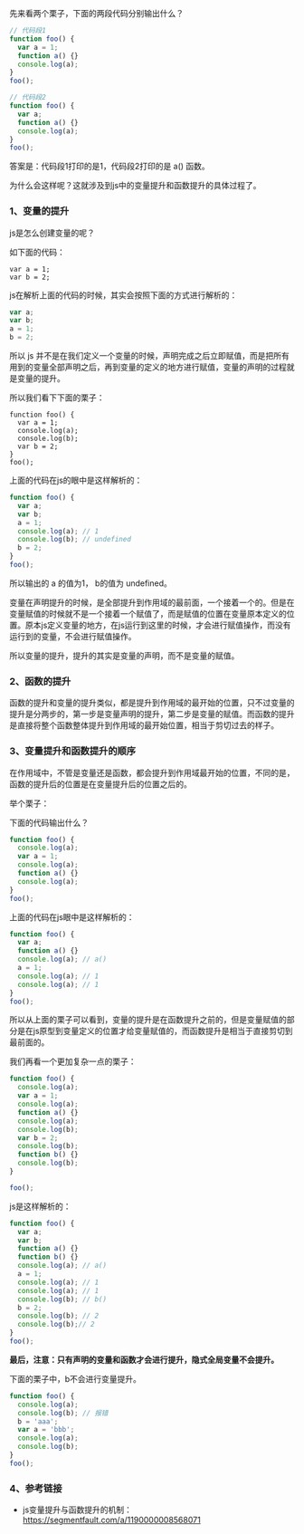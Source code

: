 先来看两个栗子，下面的两段代码分别输出什么？

```js
// 代码段1
function foo() {
  var a = 1;
  function a() {}
  console.log(a);
}
foo();

// 代码段2
function foo() {
  var a;
  function a() {}
  console.log(a);
}
foo();
```



答案是：代码段1打印的是1，代码段2打印的是 a() 函数。

为什么会这样呢？这就涉及到js中的变量提升和函数提升的具体过程了。



### 1、变量的提升

js是怎么创建变量的呢？

如下面的代码：

```
var a = 1;
var b = 2;
```

js在解析上面的代码的时候，其实会按照下面的方式进行解析的：

```js
var a;
var b;
a = 1;
b = 2;
```

所以 js 并不是在我们定义一个变量的时候，声明完成之后立即赋值，而是把所有用到的变量全部声明之后，再到变量的定义的地方进行赋值，变量的声明的过程就是变量的提升。



所以我们看下下面的栗子：

```
function foo() {
  var a = 1;
  console.log(a);
  console.log(b);
  var b = 2;
}
foo();
```

上面的代码在js的眼中是这样解析的：

```js
function foo() {
  var a;
  var b;
  a = 1;
  console.log(a); // 1
  console.log(b); // undefined
  b = 2;
}
foo();
```

所以输出的 a 的值为1， b的值为 undefined。



变量在声明提升的时候，是全部提升到作用域的最前面，一个接着一个的。但是在变量赋值的时候就不是一个接着一个赋值了，而是赋值的位置在变量原本定义的位置。原本js定义变量的地方，在js运行到这里的时候，才会进行赋值操作，而没有运行到的变量，不会进行赋值操作。



所以变量的提升，提升的其实是变量的声明，而不是变量的赋值。





### 2、函数的提升

函数的提升和变量的提升类似，都是提升到作用域的最开始的位置，只不过变量的提升是分两步的，第一步是变量声明的提升，第二步是变量的赋值。而函数的提升是直接将整个函数整体提升到作用域的最开始位置，相当于剪切过去的样子。



### 3、变量提升和函数提升的顺序

在作用域中，不管是变量还是函数，都会提升到作用域最开始的位置，不同的是，函数的提升后的位置是在变量提升后的位置之后的。



举个栗子：

下面的代码输出什么？

```js
function foo() {
  console.log(a);
  var a = 1;
  console.log(a);
  function a() {}
  console.log(a);
}
foo();
```

上面的代码在js眼中是这样解析的：

```js
function foo() {
  var a;
  function a() {}
  console.log(a); // a()
  a = 1;
  console.log(a); // 1
  console.log(a); // 1
}
foo();
```

所以从上面的栗子可以看到，变量的提升是在函数提升之前的，但是变量赋值的部分是在js原型到变量定义的位置才给变量赋值的，而函数提升是相当于直接剪切到最前面的。



我们再看一个更加复杂一点的栗子：

```js
function foo() {
  console.log(a);
  var a = 1;
  console.log(a);
  function a() {}
  console.log(a);
  console.log(b);
  var b = 2;
  console.log(b);
  function b() {}
  console.log(b);
}

foo();
```

js是这样解析的：

```js
function foo() {
  var a;
  var b;
  function a() {}
  function b() {}
  console.log(a); // a()
  a = 1;
  console.log(a); // 1
  console.log(a); // 1
  console.log(b); // b()
  b = 2;
  console.log(b); // 2
  console.log(b);// 2
}
foo();
```



**最后，注意：只有声明的变量和函数才会进行提升，隐式全局变量不会提升。**

下面的栗子中，b不会进行变量提升。

```js
function foo() {
  console.log(a);
  console.log(b); // 报错
  b = 'aaa';
  var a = 'bbb';
  console.log(a);
  console.log(b);
}
foo();
```



### 4、参考链接

- js变量提升与函数提升的机制： https://segmentfault.com/a/1190000008568071